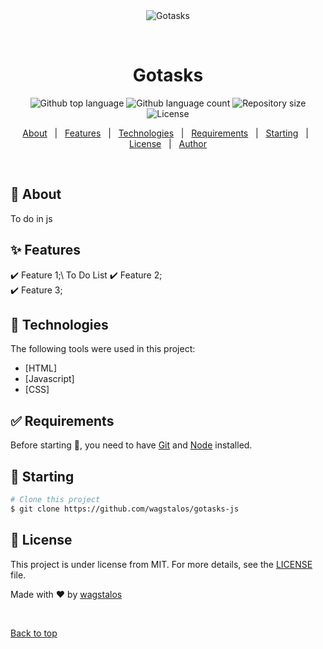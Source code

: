 <div align="center" id="top"> 
  <img src="./.github/app.gif" alt="Gotasks" />

  &#xa0;

  <!-- <a href="https://gotasks.netlify.app">Demo</a> -->
</div>

<h1 align="center">Gotasks</h1>

<p align="center">
  <img alt="Github top language" src="https://img.shields.io/github/languages/top/wagstalos/gotasks?color=56BEB8">

  <img alt="Github language count" src="https://img.shields.io/github/languages/count/wagstalos/gotasks?color=56BEB8">

  <img alt="Repository size" src="https://img.shields.io/github/repo-size/wagstalos/gotasks?color=56BEB8">

  <img alt="License" src="https://img.shields.io/github/license/wagstalos/gotasks?color=56BEB8">

  <!-- <img alt="Github issues" src="https://img.shields.io/github/issues/{{YOUR_GITHUB_USERNAME}}/gotasks?color=56BEB8" /> -->

  <!-- <img alt="Github forks" src="https://img.shields.io/github/forks/{{YOUR_GITHUB_USERNAME}}/gotasks?color=56BEB8" /> -->

  <!-- <img alt="Github stars" src="https://img.shields.io/github/stars/{{YOUR_GITHUB_USERNAME}}/gotasks?color=56BEB8" /> -->
</p>

<!-- Status -->

<!-- <h4 align="center"> 
	🚧  Gotasks 🚀 Under construction...  🚧
</h4> 

<hr> -->

<p align="center">
  <a href="#dart-about">About</a> &#xa0; | &#xa0; 
  <a href="#sparkles-features">Features</a> &#xa0; | &#xa0;
  <a href="#rocket-technologies">Technologies</a> &#xa0; | &#xa0;
  <a href="#white_check_mark-requirements">Requirements</a> &#xa0; | &#xa0;
  <a href="#checkered_flag-starting">Starting</a> &#xa0; | &#xa0;
  <a href="#memo-license">License</a> &#xa0; | &#xa0;
  <a href="https://github.com/wagstalos" target="_blank">Author</a>
</p>

<br>

## :dart: About ##

To do in js

## :sparkles: Features ##

:heavy_check_mark: Feature 1;\ To Do List
:heavy_check_mark: Feature 2;\
:heavy_check_mark: Feature 3;

## :rocket: Technologies ##

The following tools were used in this project:

- [HTML]
- [Javascript]
- [CSS]

## :white_check_mark: Requirements ##

Before starting :checkered_flag:, you need to have [Git](https://git-scm.com) and [Node](https://nodejs.org/en/) installed.

## :checkered_flag: Starting ##

```bash
# Clone this project
$ git clone https://github.com/wagstalos/gotasks-js


```

## :memo: License ##

This project is under license from MIT. For more details, see the [LICENSE](LICENSE.md) file.


Made with :heart: by <a href="https://github.com/{{wagstalos}}" target="_blank">wagstalos</a>

&#xa0;

<a href="#top">Back to top</a>
